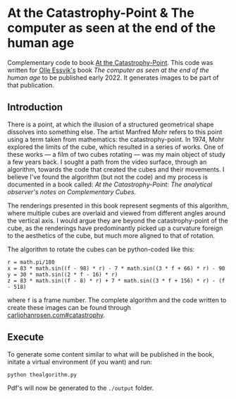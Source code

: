 # At the Catastrophy-Point & The computer as seen at the end of the human age
Complementary code to book [At the Catastrophy-Point](http://carljohanrosen.com#catastrophy). This code was written for [Olle Essvik's](https://www.jimpalt.org/) book *The computer as seen at the end of the human age* to be published early 2022. It generates images to be part of that publication.

## Introduction
There is a point, at which the illusion of a structured geometrical shape dissolves into something else. The artist Manfred Mohr refers to this point using a term taken from mathematics: the catastrophy-point. In 1974, Mohr explored the limits of the cube, which resulted in a series of works. One of these works — a film of two cubes rotating — was my main object of study a few years back. I sought a path from the video surface, through an algorithm, towards the code that created the cubes and their movements. I believe I've found the algorithm (but not the code) and my process is documented in a book called: *At the Catastrophy-Point: The analytical observer's notes on Complementary Cubes*.

The renderings presented in this book represent segments of this algorithm, where multiple cubes are overlaid and viewed from different angles around the vertical axis. I would argue they are beyond the catastrophy-point of the cube, as the renderings have predominantly picked up a curvature foreign to the aesthetics of the cube, but much more aligned to that of rotation.

The algorithm to rotate the cubes can be python-coded like this:

	r = math.pi/180
	x = 83 * math.sin((f - 98) * r) - 7 * math.sin((3 * f + 66) * r) - 90
	y = 30 * math.sin((2 * f - 16) * r)
	z = 83 * math.sin((f - 8) * r) + 7 * math.sin((3 * f + 156) * r) - (f - 518)

where `f` is a frame number. The complete algorithm and the code written to create these images can be found through [carljohanrosen.com#catastrophy](https://carljohanrosen.com#catastrophy).

## Execute
To generate some content similar to what will be published in the book, initate a virtual environment (if you want) and run:

	python thealgorithm.py

Pdf's will now be generated to the `./output` folder.